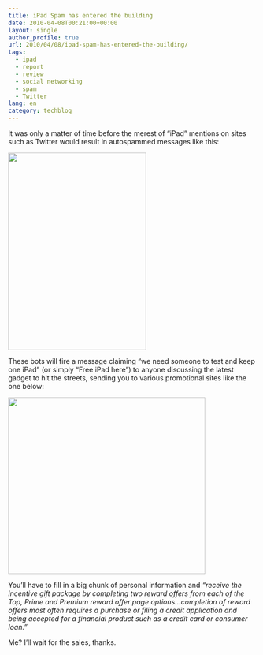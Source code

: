 ```yaml
---
title: iPad Spam has entered the building
date: 2010-04-08T00:21:00+00:00
layout: single
author_profile: true
url: 2010/04/08/ipad-spam-has-entered-the-building/
tags:
  - ipad
  - report
  - review
  - social networking
  - spam
  - Twitter
lang: en
category: techblog
---
```

It was only a matter of time before the merest of “iPad” mentions on sites such as Twitter would result in autospammed messages like this:

<div>
  <a href="http://1.bp.blogspot.com/_vaUVXcmC3OI/S70aBZ7bqjI/AAAAAAAAB1Q/SVNVIz_YbjU/s1600-h/ipadsm1.gif" imageanchor="1"><img border="0" height="400" src="http://1.bp.blogspot.com/_vaUVXcmC3OI/S70aBZ7bqjI/AAAAAAAAB1Q/SVNVIz_YbjU/s400/ipadsm1.gif" width="280" /></a>
</div>

These bots will fire a message claiming “we need someone to test and keep one iPad” (or simply “Free iPad here”) to anyone discussing the latest gadget to hit the streets, sending you to various promotional sites like the one below:

<div>
  <a href="http://4.bp.blogspot.com/_vaUVXcmC3OI/S70aDZj_gyI/AAAAAAAAB1U/i70RmiBSsHk/s1600-h/ipdspm.gif" imageanchor="1"><img border="0" height="358" src="http://4.bp.blogspot.com/_vaUVXcmC3OI/S70aDZj_gyI/AAAAAAAAB1U/i70RmiBSsHk/s400/ipdspm.gif" width="400" /></a>
</div>

You’ll have to fill in a big chunk of personal information and _“receive the incentive gift package by completing two reward offers from each of the Top, Prime and Premium reward offer page options…completion of reward offers most often requires a purchase or filing a credit application and being accepted for a financial product such as a credit card or consumer loan.”_

Me? I’ll wait for the sales, thanks.